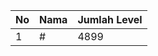 | No | Nama            | Jumlah Level |
|----|-----------------|--------------|
| 1  | #    |    4899        |
